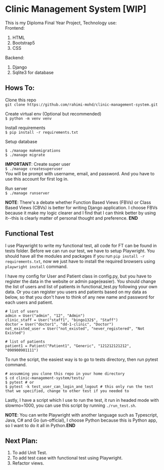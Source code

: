 # Clinic Management System [WIP]

This is my Diploma Final Year Project, Technology use:  
Frontend:
1. HTML
2. Bootstrap5
3. CSS

Backend:
1. Django 
2. Sqlite3 for database

## Hows To:

Clone this repo  
`git clone https://github.com/rahimi-mohd/clinic-management-system.git`

Create virtual env (Optional but recommended)  
`$ python -m venv venv`

Install requirements  
`$ pip install -r requirements.txt`

Setup database  
```
$ ./manage makemigrations
$ ./manage migrate
```

**IMPORTANT**: Create super user   
`$ ./manage createsuperuser`  
You will be prompt with username, email, and password. And you have to use this account for first log in.  

Run server  
`$ ./manage runserver`

**NOTE**: There's a debate whether Function Based Views (FBVs) or Class Based Views (CBVs) is better for writing Django application. I choose  FBVs because it make my logic clearer and I find that I can think better by using it--this is clearly matter of personal thought and preference. **END**

## Functional Test

I use Playwright to write my functional test, all code for FT can be found in tests folder. Before we can run our test, we have to setup Playwright. You should have all the modules and packages if you run `pip install -r requirements.txt`, now we just have to install the required browsers using `playwright install` command.  

I have my config for User and Patient class in config.py, but you have to register the data in the website or admin page(easier). You should change the list of users and list of patients in functional_test.py following your own data. Or you can register you users and patients based on my data as below, so that you don't have to think of any new name and password for each users and patient. 

```
# list of users
admin = User("admin", "12", "Admin")
clinic_staff = User("staff1", "bingo132$", "Staff")
doctor = User("doctor1", "dd-1-clinic", "Doctor")
not_existed_user = User("not_existed", "never_registered", "Not Existed")

# list of patients
patient1 = Patient("Patient1", "Generic", "121212121212", "090900901111")
```

To run the script, the easiest way is to go to tests directory, then run pytest command.

```
# assumming you clone this repo in your home directory
$ cd clinic-management-system/tests/
$ pytest # or
$ pytest -k test_user_can_login_and_logout # this only run the test that we specified, change to other test if you needed to
```

Lastly, I have a script which I use to run the test, it run in headed mode with slowmo=1000, you can use this script by running `./run_test.sh`.

**NOTE**: You can write Playwright with another language such as Typescript, Java, C# and Go (un-official), I choose Python because this is Python app, so I want to do it all in Python.**END**

## Next Plan:
1. To add Unit Test.
2. To add test case with functional test using Playwright.
2. Refactor views.